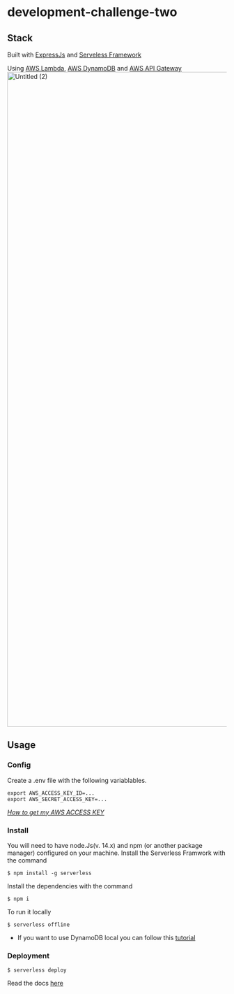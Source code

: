 # development-challenge-two 

## Stack
Built with [ExpressJs](https://expressjs.com/) and [Serveless Framework](https://github.com/serverless/)

Using [AWS Lambda](https://aws.amazon.com/lambda/), [AWS DynamoDB](https://aws.amazon.com/dynamodb/) and [AWS API Gateway](https://aws.amazon.com/api-gateway/)
<img width="1499" alt="Untitled (2)" src="https://user-images.githubusercontent.com/26260636/209044895-3e7deca6-187a-47b4-a125-b84fdae5a2f4.png">

## Usage

### Config
Create a .env file with the following variablables.
``` shell
export AWS_ACCESS_KEY_ID=...
export AWS_SECRET_ACCESS_KEY=...
```
_[How to get my AWS ACCESS KEY](https://docs.aws.amazon.com/powershell/latest/userguide/pstools-appendix-sign-up.html)_
### Install
You will need to have node.Js(v. 14.x) and npm (or another package manager) configured on your machine.
Install the Serverless Framwork with the command 
```shell
$ npm install -g serverless
```
Install the dependencies with the command 
```shell
$ npm i
```
To run it locally 
```shell
$ serverless offline
```
+ If you want to use DynamoDB local you can follow this [tutorial](https://www.serverless.com/plugins/serverless-dynamodb-local) 

### Deployment

```
$ serverless deploy
```
Read the docs [here](https://www.serverless.com/framework/docs)
